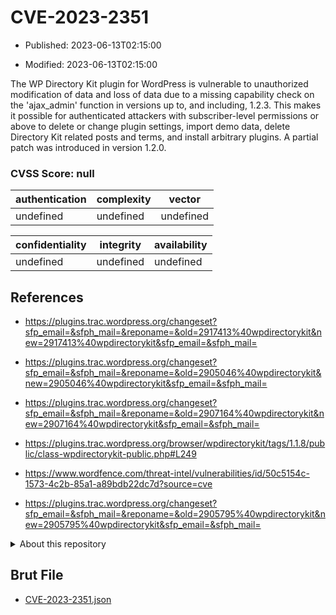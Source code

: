 # CVE-2023-2351

- Published: 2023-06-13T02:15:00

- Modified: 2023-06-13T02:15:00

The WP Directory Kit plugin for WordPress is vulnerable to unauthorized modification of data and loss of data due to a missing capability check on the 'ajax_admin' function in versions up to, and including, 1.2.3. This makes it possible for authenticated attackers with subscriber-level permissions or above to delete or change plugin settings, import demo data, delete Directory Kit related posts and terms, and install arbitrary plugins. A partial patch was introduced in version 1.2.0.

### CVSS Score: **null**

| authentication | complexity | vector |
| --- | --- | --- |
| undefined | undefined | undefined |

| confidentiality | integrity | availability |
| --- | --- | --- |
| undefined | undefined | undefined |

## References

* https://plugins.trac.wordpress.org/changeset?sfp_email=&sfph_mail=&reponame=&old=2917413%40wpdirectorykit&new=2917413%40wpdirectorykit&sfp_email=&sfph_mail=

* https://plugins.trac.wordpress.org/changeset?sfp_email=&sfph_mail=&reponame=&old=2905046%40wpdirectorykit&new=2905046%40wpdirectorykit&sfp_email=&sfph_mail=

* https://plugins.trac.wordpress.org/changeset?sfp_email=&sfph_mail=&reponame=&old=2907164%40wpdirectorykit&new=2907164%40wpdirectorykit&sfp_email=&sfph_mail=

* https://plugins.trac.wordpress.org/browser/wpdirectorykit/tags/1.1.8/public/class-wpdirectorykit-public.php#L249

* https://www.wordfence.com/threat-intel/vulnerabilities/id/50c5154c-1573-4c2b-85a1-a89bdb22dc7d?source=cve

* https://plugins.trac.wordpress.org/changeset?sfp_email=&sfph_mail=&reponame=&old=2905795%40wpdirectorykit&new=2905795%40wpdirectorykit&sfp_email=&sfph_mail=

<details>
<summary>About this repository</summary> 

  This repository is part of the project [Live Hack CVE](https://github.com/Live-Hack-CVE). Main website can be found [www.live-hack.org](https://www.live-hack.org) 
  
  Made by [Sn0wAlice](https://github.com/Sn0wAlice) for the people that care about security and need to have a feed of the latest CVEs. Hope you enjoy it, don't forget to star the repo and follow me on [Twitter](https://twitter.com/Sn0wAlice) and [Github](https://github.com/Sn0wAlice). And that is my [personnal website](https://www.alice-snow.me/)

  - [Home Page](https://github.com/Live-Hack-CVE)
  - [Framework](https://github.com/Live-Hack-CVE/cve-framework)
  - [CVE database](https://github.com/Live-Hack-CVE/full_database)
  - [Changelog](https://github.com/Live-Hack-CVE/Changelog)
</details>

## Brut File

* [CVE-2023-2351.json](https://raw.githubusercontent.com/Live-Hack-CVE/full_database/main/cves/2023/CVE-2023-2351.json)

